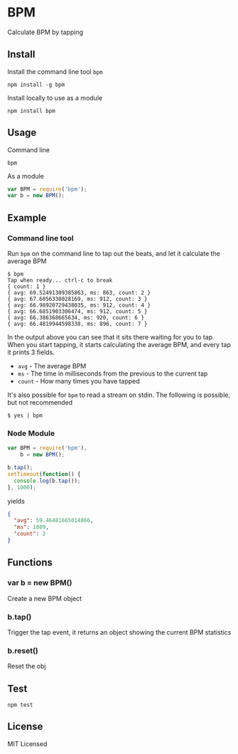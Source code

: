 BPM
===

Calculate BPM by tapping

Install
------

Install the command line tool `bpm`

    npm install -g bpm

Install locally to use as a module

    npm install bpm

Usage
-----

Command line

    bpm

As a module

``` js
var BPM = require('bpm');
var b = new BPM();
```

Example
-------

### Command line tool

Run `bpm` on the command line to tap out the beats, and let it calculate the
average BPM

    $ bpm
    Tap when ready... ctrl-c to break
    { count: 1 }
    { avg: 69.52491309385863, ms: 863, count: 2 }
    { avg: 67.6056338028169, ms: 912, count: 3 }
    { avg: 66.98920729438035, ms: 912, count: 4 }
    { avg: 66.6851903306474, ms: 912, count: 5 }
    { avg: 66.386368665634, ms: 920, count: 6 }
    { avg: 66.4819944598338, ms: 896, count: 7 }

In the output above you can see that it sits there waiting for you to tap.  When you
start tapping, it starts calculating the average BPM, and every tap it prints 3 fields.

* `avg` - The average BPM
* `ms` - The time in milliseconds from the previous to the current tap
* `count` - How many times you have tapped

It's also possible for `bpm` to read a stream on stdin.  The following is
possible, but not recommended

    $ yes | bpm

### Node Module

``` js
var BPM = require('bpm'),
    b = new BPM();

b.tap();
setTimeout(function() {
  console.log(b.tap());
}, 1000);
```
yields
``` json
{
  "avg": 59.46481665014866,
  "ms": 1009,
  "count": 2
}
```

Functions
---------

### var b = new BPM()

Create a new BPM object

### b.tap()

Trigger the tap event, it returns an object showing the current BPM statistics

### b.reset()

Reset the obj

Test
----

    npm test

License
-------

MIT Licensed
